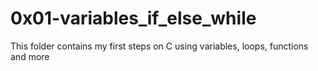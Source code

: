 # 0x01-variables_if_else_while

This folder contains my first steps on C using variables, loops, functions and more
